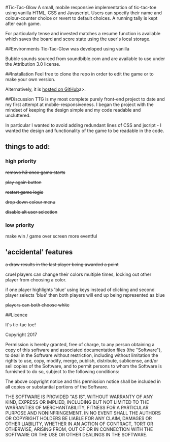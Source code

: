 
#Tic-Tac-Glow
A small, mobile responsive implementation of tic-tac-toe using vanilla HTML, CSS and Javascript. Users can specify their name and colour-counter choice or revert to default choices. A running tally is kept after each game. 

For particularly tense and invested matches a resume function is available which saves the board and score state using the user's local storage. 

##Environments
Tic-Tac-Glow was developed using vanilla

Bubble sounds sourced from soundbible.com and are available to use under the Attribution 3.0 license.

##Installation
Feel free to clone the repo in order to edit the game or to make your own version.

Alternatively, it is <a href="https://adrianmancusp.github.io/tic-tac-glow/">hosted on GitHub</a>a>.

##Discussion
TTG is my most complete purely front-end project to date and my first attempt at mobile-responsiveness. I began the project with the mindset of keeping the design simple and my code readable and uncluttered. 

In particular I wanted to avoid adding redundant lines of CSS and jscript - I wanted the design and functionality of the game to be readable in the code. 

## things to add:

### high priority
~~remove h3 once game starts~~

~~play again button~~  

~~restart game logic~~

~~drop down colour menu~~

 ~~disable alt user selection~~


### low priority
make win / game over screen more eventful


## 'accidental' features
~~a draw results in the last player being awarded a point~~

cruel players can change their colors multiple times, locking
out other player from choosing a color.

if one player highlights 'blue' using keys instead of clicking and second player selects 'blue' then both players will end up being represented as blue

~~players can both choose white~~

##Licence

It's tic-tac toe! 

Copyright 2017

Permission is hereby granted, free of charge, to any person obtaining a copy of this software and associated documentation files (the "Software"), to deal in the Software without restriction, including without limitation the rights to use, copy, modify, merge, publish, distribute, sublicense, and/or sell copies of the Software, and to permit persons to whom the Software is furnished to do so, subject to the following conditions:

The above copyright notice and this permission notice shall be included in all copies or substantial portions of the Software.

THE SOFTWARE IS PROVIDED "AS IS", WITHOUT WARRANTY OF ANY KIND, EXPRESS OR IMPLIED, INCLUDING BUT NOT LIMITED TO THE WARRANTIES OF MERCHANTABILITY, FITNESS FOR A PARTICULAR PURPOSE AND NONINFRINGEMENT. IN NO EVENT SHALL THE AUTHORS OR COPYRIGHT HOLDERS BE LIABLE FOR ANY CLAIM, DAMAGES OR OTHER LIABILITY, WHETHER IN AN ACTION OF CONTRACT, TORT OR OTHERWISE, ARISING FROM, OUT OF OR IN CONNECTION WITH THE SOFTWARE OR THE USE OR OTHER DEALINGS IN THE SOFTWARE.
